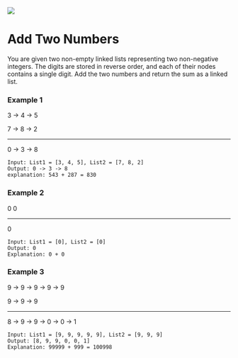[![](https://img.shields.io/badge/difficulty-easy-brightgreen.svg)]()

# Add Two Numbers

You are given two non-empty linked lists representing two non-negative integers. The digits are stored in reverse order, and each of their nodes contains a single digit. Add the two numbers and return the sum as a linked list.

### Example 1

3 -> 4 -> 5

7 -> 8 -> 2
_____________
0 -> 3 -> 8

```
Input: List1 = [3, 4, 5], List2 = [7, 8, 2]
Output: 0 -> 3 -> 8
explanation: 543 + 287 = 830
```

### Example 2

0
0
_________
0

```
Input: List1 = [0], List2 = [0]
Output: 0
Explanation: 0 + 0
```

### Example 3

9 -> 9 -> 9 -> 9 -> 9

9 -> 9 -> 9
_______________________
8 -> 9 -> 9 -> 0 -> 0 -> 1

```
Input: List1 = [9, 9, 9, 9, 9], List2 = [9, 9, 9]
Output: [8, 9, 9, 0, 0, 1]
Explanation: 99999 + 999 = 100998
```
